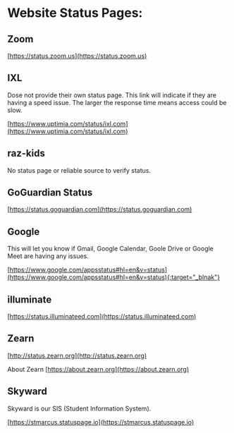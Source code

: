 # Website Status Pages:

## Zoom
[https://status.zoom.us](https://status.zoom.us)
	
## IXL

Dose not provide their own status page. This link will indicate if they are having a speed issue. The larger the response time means access could be slow.

[https://www.uptimia.com/status/ixl.com](https://www.uptimia.com/status/ixl.com)


## raz-kids

No status page or reliable source to verify status. 

## GoGuardian Status
[https://status.goguardian.com](https://status.goguardian.com)
	
## Google
This will let you know if Gmail, Google Calendar, Goole Drive or Google Meet are having any issues. 

[https://www.google.com/appsstatus#hl=en&v=status](https://www.google.com/appsstatus#hl=en&v=status){:target="_blnak"}
	
## illuminate

[https://status.illuminateed.com](https://status.illuminateed.com)
	
## Zearn

[http://status.zearn.org](http://status.zearn.org)

About Zearn [https://about.zearn.org](https://about.zearn.org)
	
## Skyward
Skyward is our SIS (Student Information System).

[https://stmarcus.statuspage.io](https://stmarcus.statuspage.io)
